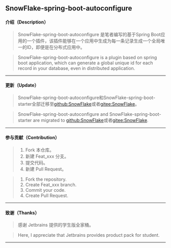 ## SnowFlake-spring-boot-autoconfigure

#### 介绍（Description）

> SnowFlake-spring-boot-autoconfigure 是笔者编写的基于Spring Boot应用的一个插件，该插件能够在一个应用中生成为每一条记录生成一个全局唯一的ID，即便是在分布式应用中。

> SnowFlake-spring-boot-autoconfigure is a plugin based on spring boot application, which can generate a global unique id for each record in your database, even in distributed application.

***

#### 更新（Update）

> SnowFlake-spring-boot-autoconfigure和SnowFlake-spring-boot-starter全部迁移至[github:SnowFlake](https://github.com/Zon-g/SnowFlake)或者[gitee:SnowFlake](https://gitee.com/lemonpy/SnowFlake)。

> SnowFlake-spring-boot-autoconfigure and SnowFlake-spring-boot-starter are migrated to [github:SnowFlake](https://github.com/Zon-g/SnowFlake)或者[gitee:SnowFlake](https://gitee.com/lemonpy/SnowFlake).

***

#### 参与贡献（Contribution）

> 1.  Fork 本仓库。
> 2.  新建 Feat_xxx 分支。
> 3.  提交代码。
> 4.  新建 Pull Request。

> 1.  Fork the repository.
> 2.  Create Feat_xxx branch.
> 3.  Commit your code.
> 4.  Create Pull Request.

***

#### 致谢（Thanks）

> 感谢 Jetbrains 提供的学生版全家桶。

> Here, I appreciate that Jetbrains provides product pack for student.

***